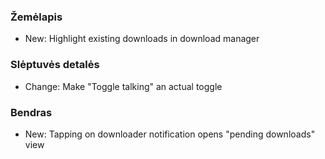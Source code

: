 ### Žemėlapis
- New: Highlight existing downloads in download manager

### Slėptuvės detalės
- Change: Make "Toggle talking" an actual toggle

### Bendras
- New: Tapping on downloader notification opens "pending downloads" view
